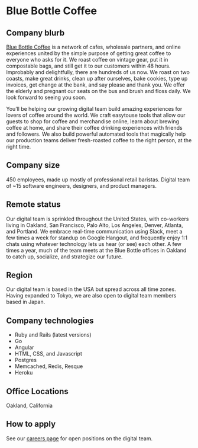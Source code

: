 # Blue Bottle Coffee

## Company blurb

[Blue Bottle Coffee](https://bluebottlecoffee.com) is a network of cafes, wholesale partners, and online experiences united by the simple purpose of getting great coffee to everyone who asks for it. We roast coffee on vintage gear, put it in compostable bags, and still get it to our customers within 48 hours. Improbably and delightfully, there are hundreds of us now. We roast on two coasts, make great drinks, clean up after ourselves, bake cookies, type up invoices, get change at the bank, and say please and thank you. We offer the elderly and pregnant our seats on the bus and brush and floss daily. We look forward to seeing you soon.

You’ll be helping our growing digital team build amazing experiences for lovers of coffee around the world. We craft easytouse tools that allow our guests to shop for coffee and merchandise online, learn about brewing coffee at home, and share their coffee drinking experiences with friends and followers. We also build powerful automated tools that magically help our production teams deliver fresh-roasted coffee to the right person, at the right time.

## Company size

450 employees, made up mostly of professional retail baristas. Digital team of ~15 software engineers, designers, and product managers.

## Remote status

Our digital team is sprinkled throughout the United States, with co-workers living in Oakland, San Francisco, Palo Alto, Los Angeles, Denver, Atlanta, and Portland. We embrace real-time communication using Slack, meet a few times a week for standup on Google Hangout, and frequently enjoy 1:1 chats using whatever technology lets us hear (or see) each other. A few times a year, much of the team meets at the Blue Bottle offices in Oakland to catch up, socialize, and strategize our future.

## Region

Our digital team is based in the USA but spread across all time zones. Having expanded to Tokyo, we are also open to digital team members based in Japan.

## Company technologies

-   Ruby and Rails (latest versions)
-   Go
-   Angular
-   HTML, CSS, and Javascript
-   Postgres
-   Memcached, Redis, Resque
-   Heroku

## Office Locations

Oakland, California

## How to apply

See our [careers page](https://bluebottlecoffee.com/careers) for open positions on the digital team.
